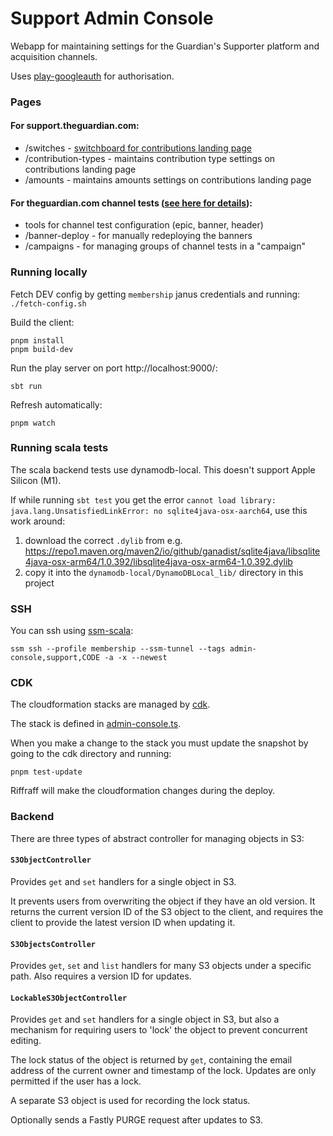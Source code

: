 # Support Admin Console
Webapp for maintaining settings for the Guardian's Supporter platform and acquisition channels.

Uses [play-googleauth](https://github.com/guardian/play-googleauth) for authorisation.

### Pages

#### For support.theguardian.com:
- /switches - [switchboard for contributions landing page](/docs/support-frontend-switches.md)
- /contribution-types - maintains contribution type settings on contributions landing page
- /amounts - maintains amounts settings on contributions landing page

#### For theguardian.com channel tests ([see here for details](docs/channel-tests.md)):
- tools for channel test configuration (epic, banner, header)
- /banner-deploy - for manually redeploying the banners
- /campaigns - for managing groups of channel tests in a "campaign"

### Running locally
Fetch DEV config by getting `membership` janus credentials and running:
`./fetch-config.sh`

Build the client:
```
pnpm install
pnpm build-dev
```

Run the play server on port http://localhost:9000/:
```
sbt run
```

Refresh automatically:
```
pnpm watch
```

### Running scala tests
The scala backend tests use dynamodb-local. This doesn't support Apple Silicon (M1).

If while running `sbt test` you get the error `cannot load library: java.lang.UnsatisfiedLinkError: no sqlite4java-osx-aarch64`, use this work around:
1. download the correct `.dylib` from e.g. https://repo1.maven.org/maven2/io/github/ganadist/sqlite4java/libsqlite4java-osx-arm64/1.0.392/libsqlite4java-osx-arm64-1.0.392.dylib
2. copy it into the `dynamodb-local/DynamoDBLocal_lib/` directory in this project


### SSH
You can ssh using [ssm-scala](https://github.com/guardian/ssm-scala):

`ssm ssh --profile membership --ssm-tunnel --tags admin-console,support,CODE -a -x --newest`


### CDK
The cloudformation stacks are managed by [cdk](https://github.com/guardian/cdk).

The stack is defined in [admin-console.ts](cdk/lib/admin-console.ts).

When you make a change to the stack you must update the snapshot by going to the cdk directory and running:

`pnpm test-update`

Riffraff will make the cloudformation changes during the deploy.

### Backend
There are three types of abstract controller for managing objects in S3:

#### `S3ObjectController`

Provides `get` and `set` handlers for a single object in S3.

It prevents users from overwriting the object if they have an old version.
It returns the current version ID of the S3 object to the client, and requires the client to provide the latest version ID when updating it.

#### `S3ObjectsController`

Provides `get`, `set` and `list` handlers for many S3 objects under a specific path. Also requires a version ID for updates.

#### `LockableS3ObjectController`

Provides `get` and `set` handlers for a single object in S3, but also a mechanism for requiring users to 'lock' the object to prevent concurrent editing.

The lock status of the object is returned by `get`, containing the email address of the current owner and timestamp of the lock.
Updates are only permitted if the user has a lock.

A separate S3 object is used for recording the lock status.

Optionally sends a Fastly PURGE request after updates to S3.

